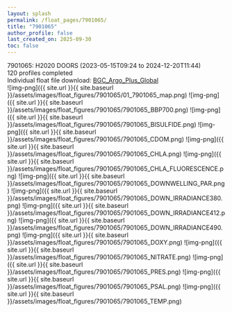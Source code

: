 ```yaml
---
layout: splash
permalink: /float_pages/7901065/
title: "7901065"
author_profile: false
last_created_on: 2025-09-30
toc: false
---
```

 
7901065: H2020 DOORS (2023-05-15T09:24 to 2024-12-20T11:44)\
120 profiles completed\
Individual float file download: [BGC_Argo_Plus_Global](https://ftp.soest.hawaii.edu/bgc_argo_plus/Individual_Floats/outliers_removed/7901065_Sprof_processed.nc)\
![img-png]({{ site.url }}{{ site.baseurl }}/assets/images/float_figures/7901065/01_7901065_map.png)
![img-png]({{ site.url }}{{ site.baseurl }}/assets/images/float_figures/7901065/7901065_BBP700.png)
![img-png]({{ site.url }}{{ site.baseurl }}/assets/images/float_figures/7901065/7901065_BISULFIDE.png)
![img-png]({{ site.url }}{{ site.baseurl }}/assets/images/float_figures/7901065/7901065_CDOM.png)
![img-png]({{ site.url }}{{ site.baseurl }}/assets/images/float_figures/7901065/7901065_CHLA.png)
![img-png]({{ site.url }}{{ site.baseurl }}/assets/images/float_figures/7901065/7901065_CHLA_FLUORESCENCE.png)
![img-png]({{ site.url }}{{ site.baseurl }}/assets/images/float_figures/7901065/7901065_DOWNWELLING_PAR.png)
![img-png]({{ site.url }}{{ site.baseurl }}/assets/images/float_figures/7901065/7901065_DOWN_IRRADIANCE380.png)
![img-png]({{ site.url }}{{ site.baseurl }}/assets/images/float_figures/7901065/7901065_DOWN_IRRADIANCE412.png)
![img-png]({{ site.url }}{{ site.baseurl }}/assets/images/float_figures/7901065/7901065_DOWN_IRRADIANCE490.png)
![img-png]({{ site.url }}{{ site.baseurl }}/assets/images/float_figures/7901065/7901065_DOXY.png)
![img-png]({{ site.url }}{{ site.baseurl }}/assets/images/float_figures/7901065/7901065_NITRATE.png)
![img-png]({{ site.url }}{{ site.baseurl }}/assets/images/float_figures/7901065/7901065_PRES.png)
![img-png]({{ site.url }}{{ site.baseurl }}/assets/images/float_figures/7901065/7901065_PSAL.png)
![img-png]({{ site.url }}{{ site.baseurl }}/assets/images/float_figures/7901065/7901065_TEMP.png)
